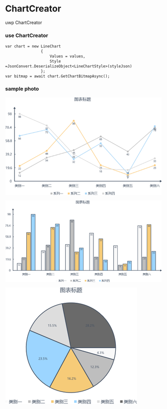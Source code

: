 # ChartCreator
uwp ChartCreator
### use ChartCreator ###
    var chart = new LineChart
                    {
                        Values = values,
                        Style =JsonConvert.DeserializeObject<LineChartStyle>(styleJson)
                    };
	var bitmap = await chart.GetChartBitmapAsync();
### sample photo ###
![](Screenshot/line.png)

![](Screenshot/bar.png)

![](Screenshot/pie.png)